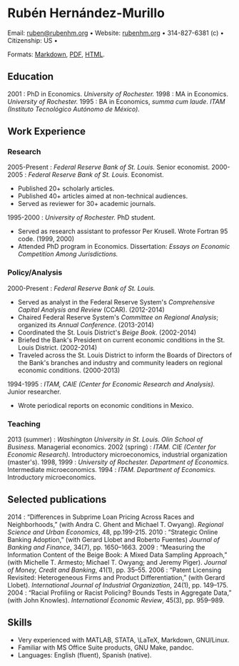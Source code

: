 Rubén Hernández-Murillo
=======================

Email: <ruben@rubenhm.org> • Website: [rubenhm.org](http://www.rubenhm.org) • 314-827-6381 (c) • Citizenship: US • 


Formats: [Markdown](https://raw.github.com/rubenhm/rubenhm.github.io/source/assets/docs/Ruben_Hernandez-Murillo-Resume.md), [PDF](https://www.rubenhm.org/assets/docs/Ruben_Hernandez-Murillo-Resume.pdf), [HTML](http://www.rubenhm.org/resume/).

Education
---------

2001
:   PhD in Economics. _University of Rochester._
1998
:   MA in Economics. _University of Rochester._
1995
:   BA in Economics, _summa cum laude_. _ITAM (Instituto Tecnológico Autónomo de México)._ 

Work Experience
---------------

### Research ### 

2005-Present
:   _Federal Reserve Bank of St. Louis._  Senior economist.
2000-2005
:   _Federal Reserve Bank of St. Louis._  Economist.

+   Published 20+ scholarly articles.
+   Published 40+ articles aimed at non-technical audiences.
+   Served as reviewer for 30+ academic journals.

1995-2000
:   _University of Rochester._ PhD student.

+ Served as research assistant to professor Per Krusell. Wrote Fortran 95 code. (1999, 2000)
+ Attended PhD program in Economics. Dissertation: _Essays on Economic Competition Among Jurisdictions._

### Policy/Analysis ###

2000-Present
:   _Federal Reserve Bank of St. Louis._ 

+   Served as analyst in the Federal Reserve System's _Comprehensive Capital Analysis and Review_ (CCAR). (2012-2014)
+   Chaired Federal Reserve System's  _Committee on Regional Analysis_; organized its _Annual Conference_. (2013-2014)
+   Coordinated the St. Louis District's _Beige Book_. (2002-2014)
+   Briefed the Bank's President on current economic conditions in the St. Louis District. (2002-2014)
+   Traveled across the St. Louis District to inform the Boards of Directors of the Bank's branches and industry and community leaders on regional economic conditions. (2000-2013)

1994-1995
:   _ITAM, CAIE (Center for Economic Research and Analysis)._ Junior researcher.

+   Wrote periodical reports on economic conditions in Mexico. 

### Teaching ###

2013 (summer)
:   _Washington University in St. Louis. Olin School of Business._ Managerial economics.
2002 (spring)
:   _ITAM. CIE (Center for Economic Research)._ Introductory microeconomics, industrial organization (master's).
1998, 1999
:   _University of Rochester. Department of Economics._ Intermediate microeconomics.
1994
:   _ITAM. Department of Economics._ Introductory microeconomics. 


Selected publications
---------------------

2014
:   “Differences in Subprime Loan Pricing Across Races and Neighborhoods,” (with  Andra C. Ghent and Michael T. Owyang). _Regional Science and Urban Economics_, 48, pp.199-215.
2010
:   “Strategic Online Banking Adoption,” (with Gerard Llobet and Roberto Fuentes) _Journal of Banking and Finance_, 34(7), pp. 1650–1663. 
2009
:   “Measuring the Information Content of the Beige Book: A Mixed Data Sampling Approach,” (with Michelle T. Armesto;  Michael T. Owyang; and Jeremy Piger). _Journal of Money, Credit and Banking_, 41(1), pp. 35–55. 
2006
:   “Patent Licensing Revisited: Heterogeneous Firms and Product Differentiation,” (with Gerard Llobet). _International Journal of Industrial Organization_, 24(1), pp. 149–175.
2004
:   “Racial Profiling or Racist Policing? Bounds Tests in Aggregate Data,” (with John Knowles). _International Economic Review_, 45(3), pp. 959–989.

Skills
------

+   Very experienced with MATLAB, STATA, \LaTeX, Markdown, GNU/Linux. 
+   Familiar with MS Office Suite products, GNU Make, pandoc.
+   Languages: English (fluent), Spanish (native).


